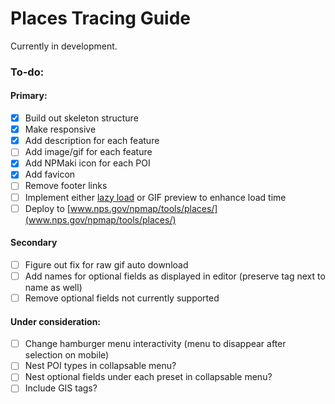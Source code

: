 # Places Tracing Guide

Currently in development.

### To-do:

#### Primary:

- [X] Build out skeleton structure
- [X] Make responsive
- [X] Add description for each feature
- [ ] Add image/gif for each feature
- [X] Add NPMaki icon for each POI
- [X] Add favicon
- [ ] Remove footer links
- [ ] Implement either [lazy load](http://www.appelsiini.net/projects/lazyload) or GIF preview to enhance load time
- [ ] Deploy to [www.nps.gov/npmap/tools/places/](www.nps.gov/npmap/tools/places/)

#### Secondary

- [ ] Figure out fix for raw gif auto download
- [ ] Add names for optional fields as displayed in editor (preserve tag next to name as well)
- [ ] Remove optional fields not currently supported

#### Under consideration:

- [ ] Change hamburger menu interactivity (menu to disappear after selection on mobile) 
- [ ] Nest POI types in collapsable menu?
- [ ] Nest optional fields under each preset in collapsable menu?
- [ ] Include GIS tags?